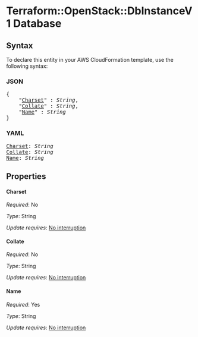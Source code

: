 # Terraform::OpenStack::DbInstanceV1 Database

## Syntax

To declare this entity in your AWS CloudFormation template, use the following syntax:

### JSON

<pre>
{
    "<a href="#charset" title="Charset">Charset</a>" : <i>String</i>,
    "<a href="#collate" title="Collate">Collate</a>" : <i>String</i>,
    "<a href="#name" title="Name">Name</a>" : <i>String</i>
}
</pre>

### YAML

<pre>
<a href="#charset" title="Charset">Charset</a>: <i>String</i>
<a href="#collate" title="Collate">Collate</a>: <i>String</i>
<a href="#name" title="Name">Name</a>: <i>String</i>
</pre>

## Properties

#### Charset

_Required_: No

_Type_: String

_Update requires_: [No interruption](https://docs.aws.amazon.com/AWSCloudFormation/latest/UserGuide/using-cfn-updating-stacks-update-behaviors.html#update-no-interrupt)

#### Collate

_Required_: No

_Type_: String

_Update requires_: [No interruption](https://docs.aws.amazon.com/AWSCloudFormation/latest/UserGuide/using-cfn-updating-stacks-update-behaviors.html#update-no-interrupt)

#### Name

_Required_: Yes

_Type_: String

_Update requires_: [No interruption](https://docs.aws.amazon.com/AWSCloudFormation/latest/UserGuide/using-cfn-updating-stacks-update-behaviors.html#update-no-interrupt)

